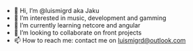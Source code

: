 - 👋 Hi, I’m @luismigrd aka Jaku
- 👀 I’m interested in music, development and gamming
- 🌱 I’m currently learning netcore and angular
- 💞️ I’m looking to collaborate on front projects
- 📫 How to reach me: contact me on luismigrd@outlook.com

<!---
luismigrd/luismigrd is a ✨ special ✨ repository because its `README.md` (this file) appears on your GitHub profile.
You can click the Preview link to take a look at your changes.
--->
